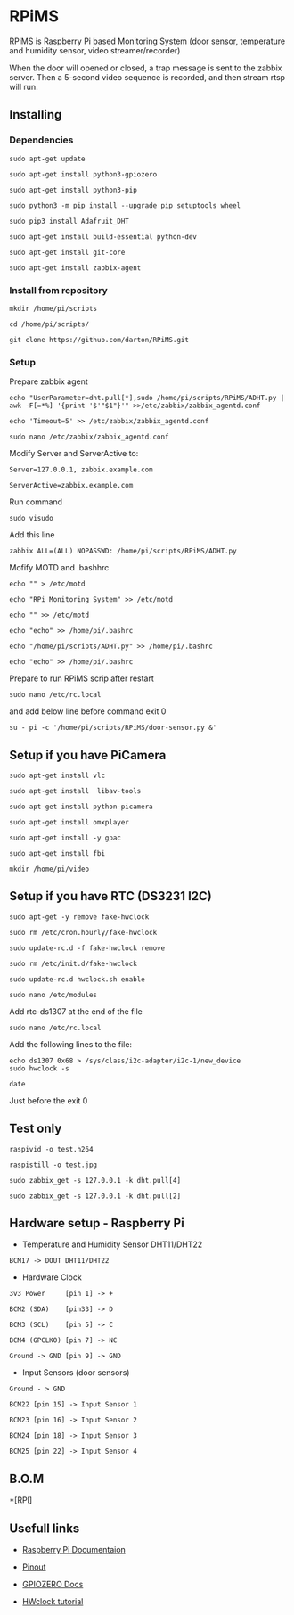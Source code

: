# RPiMS

RPiMS is Raspberry Pi based Monitoring System (door sensor, temperature and humidity sensor, video streamer/recorder)

When the door will opened or closed, a trap message is sent to the zabbix server. 
Then a 5-second video sequence is recorded, and then stream rtsp will run. 


## Installing

### Dependencies
```
sudo apt-get update

sudo apt-get install python3-gpiozero

sudo apt-get install python3-pip

sudo python3 -m pip install --upgrade pip setuptools wheel

sudo pip3 install Adafruit_DHT

sudo apt-get install build-essential python-dev

sudo apt-get install git-core

sudo apt-get install zabbix-agent
```

### Install from repository

```
mkdir /home/pi/scripts

cd /home/pi/scripts/

git clone https://github.com/darton/RPiMS.git
```

### Setup


Prepare zabbix agent

```
echo "UserParameter=dht.pull[*],sudo /home/pi/scripts/RPiMS/ADHT.py | awk -F[=*%] '{print '$'"$1"}'" >>/etc/zabbix/zabbix_agentd.conf

echo 'Timeout=5' >> /etc/zabbix/zabbix_agentd.conf

sudo nano /etc/zabbix/zabbix_agentd.conf 
```

Modify Server and ServerActive to:

```
Server=127.0.0.1, zabbix.example.com

ServerActive=zabbix.example.com
```

Run command

```
sudo visudo 

```

Add this line

```
zabbix ALL=(ALL) NOPASSWD: /home/pi/scripts/RPiMS/ADHT.py
```

Mofify MOTD and .bashhrc

```
echo "" > /etc/motd

echo "RPi Monitoring System" >> /etc/motd

echo "" >> /etc/motd

echo "echo" >> /home/pi/.bashrc

echo "/home/pi/scripts/ADHT.py" >> /home/pi/.bashrc

echo "echo" >> /home/pi/.bashrc
```

Prepare to run RPiMS scrip after restart

```
sudo nano /etc/rc.local
````

and add below line before command exit 0

```
su - pi -c '/home/pi/scripts/RPiMS/door-sensor.py &'
```

## Setup if you have PiCamera

```
sudo apt-get install vlc

sudo apt-get install  libav-tools

sudo apt-get install python-picamera

sudo apt-get install omxplayer

sudo apt-get install -y gpac

sudo apt-get install fbi

mkdir /home/pi/video
```


## Setup if you have RTC (DS3231 I2C)

```
sudo apt-get -y remove fake-hwclock

sudo rm /etc/cron.hourly/fake-hwclock

sudo update-rc.d -f fake-hwclock remove

sudo rm /etc/init.d/fake-hwclock

sudo update-rc.d hwclock.sh enable

sudo nano /etc/modules
```

Add rtc-ds1307 at the end of the file

```
sudo nano /etc/rc.local
```

Add the following lines to the file:

```
echo ds1307 0x68 > /sys/class/i2c-adapter/i2c-1/new_device
sudo hwclock -s

date
```
Just before the exit 0

## Test only

```
raspivid -o test.h264

raspistill -o test.jpg

sudo zabbix_get -s 127.0.0.1 -k dht.pull[4]

sudo zabbix_get -s 127.0.0.1 -k dht.pull[2]
```

## Hardware setup - Raspberry Pi

 
 - Temperature and Humidity Sensor DHT11/DHT22
 ```
 BCM17 -> DOUT DHT11/DHT22
 ```

 - Hardware Clock
 ```
 3v3 Power     [pin 1] -> +

BCM2 (SDA)    [pin33] -> D

BCM3 (SCL)    [pin 5] -> C

BCM4 (GPCLK0) [pin 7] -> NC

Ground -> GND [pin 9] -> GND
```

- Input Sensors (door sensors)
```
Ground - > GND

BCM22 [pin 15] -> Input Sensor 1

BCM23 [pin 16] -> Input Sensor 2

BCM24 [pin 18] -> Input Sensor 3

BCM25 [pin 22] -> Input Sensor 4
```

## B.O.M

*[RPI]

## Usefull links

* [Raspberry Pi Documentaion](https://www.raspberrypi.org/documentation/hardware/raspberrypi/README.md)

* [Pinout](https://pinout.xyz/pinout/pin5_gpio3#)

* [GPIOZERO Docs](https://gpiozero.readthedocs.io/en/stable/)

* [HWclock tutorial](https://thepihut.com/blogs/raspberry-pi-tutorials/17209332-adding-a-real-time-clock-to-your-raspberry-pi)

